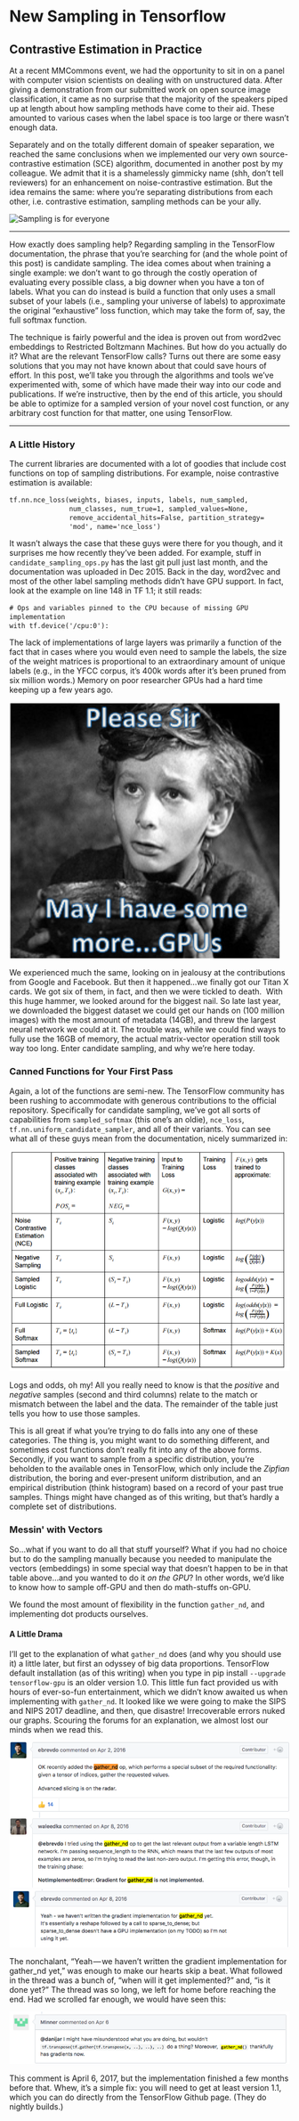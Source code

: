 # New Sampling in Tensorflow
## Contrastive Estimation in Practice

At a recent MMCommons event, we had the opportunity to sit in on a panel with computer vision scientists on dealing with on unstructured data. After giving a demonstration from our submitted work on open source image classification, it came as no surprise that the majority of the speakers piped up at length about how sampling methods have come to their aid. These amounted to various cases when the label space is too large or there wasn’t enough data. 

Separately and on the totally different domain of speaker separation, we reached the same conclusions when we implemented our very own source-contrastive estimation (SCE) algorithm, documented in another post by my colleague. We admit that it is a shamelessly gimmicky name (shh, don’t tell reviewers) for an enhancement on noise-contrastive estimation. But the idea remains the same: where you’re separating distributions from each other, i.e. contrastive estimation, sampling methods can be your ally.

![Sampling is for everyone](images/costco-sample)

---

How exactly does sampling help? Regarding sampling in the TensorFlow documentation, the phrase that you’re searching for (and the whole point of this post) is candidate sampling. The idea comes about when training a single example: we don’t want to go through the costly operation of evaluating every possible class, a big downer when you have a ton of labels. What you can do instead is build a function that only uses a small subset of your labels (i.e., sampling your universe of labels) to approximate the original “exhaustive” loss function, which may take the form of, say, the full softmax function.

The technique is fairly powerful and the idea is proven out from word2vec embeddings to Restricted Boltzmann Machines. But how do you actually do it? What are the relevant TensorFlow calls? Turns out there are some easy solutions that you may not have known about that could save hours of effort. In this post, we’ll take you through the algorithms and tools we’ve experimented with, some of which have made their way into our code and publications. If we’re instructive, then by the end of this article, you should be able to optimize for a sampled version of your novel cost function, or any arbitrary cost function for that matter, one using TensorFlow. 


---

### A Little History

The current libraries are documented with a lot of goodies that include cost functions on top of sampling distributions. For example, noise contrastive estimation is available:

```
tf.nn.nce_loss(weights, biases, inputs, labels, num_sampled, 
               num_classes, num_true=1, sampled_values=None,
               remove_accidental_hits=False, partition_strategy=
               'mod', name='nce_loss')
```

It wasn’t always the case that these guys were there for you though, and it surprises me how recently they’ve been added.  For example, stuff in `candidate_sampling_ops.py` has the last git pull just last month, and the documentation was uploaded in Dec 2015.  Back in the day, word2vec and most of the other label sampling methods didn’t have GPU support. In fact, look at the example on line 148 in TF 1.1; it still reads:

```
# Ops and variables pinned to the CPU because of missing GPU implementation 
with tf.device('/cpu:0'):
```

The lack of implementations of large layers was primarily a function of the fact that in cases where you would even need to sample the labels, the size of the weight matrices is proportional to an extraordinary amount of unique labels (e.g., in the YFCC corpus, it’s 400k words after it’s been pruned from six million words.) Memory on poor researcher GPUs had a hard time keeping up a few years ago.

![Perhaps some NVLink?](images/please-sir.png)

We experienced much the same, looking on in jealousy at the contributions from Google and Facebook. But then it happened…we finally got our Titan X cards. We got six of them, in fact, and then we were tickled to death. 
With this huge hammer, we looked around for the biggest nail. So late last year, we downloaded the biggest dataset we could get our hands on (100 million images) with the most amount of metadata (14GB), and threw the largest neural network we could at it. The trouble was, while we could find ways to fully use the 16GB of memory, the actual matrix-vector operation still took way too long. Enter candidate sampling, and why we’re here today.

### Canned Functions for Your First Pass

Again, a lot of the functions are semi-new. The TensorFlow community has been rushing to accommodate with generous contributions to the official repository. Specifically for candidate sampling, we’ve got all sorts of capabilities from `sampled_softmax` (this one’s an oldie), `nce_loss`, `tf.nn.uniform_candidate_sampler`, and all of their variants. You can see what all of these guys mean from the documentation, nicely summarized in:

![Table: Candidate Sample](images/candidate-sampling.png)

Logs and odds, oh my! All you really need to know is that the *positive* and *negative* samples (second and third columns) relate to the match or mismatch between the label and the data. The remainder of the table just tells you how to use those samples.

This is all great if what you’re trying to do falls into any one of these categories. The thing is, you might want to do something different, and sometimes cost functions don’t really fit into any of the above forms. Secondly, if you want to sample from a specific distribution, you’re beholden to the available ones in TensorFlow, which only include the *Zipfian* distribution, the boring and ever-present uniform distribution, and an empirical distribution (think histogram) based on a record of your past true samples. Things might have changed as of this writing, but that’s hardly a complete set of distributions.

### Messin' with Vectors

So…what if you want to do all that stuff yourself? What if you had no choice but to do the sampling manually because you needed to manipulate the vectors (embeddings) in some special way that doesn’t happen to be in that table above…and you wanted to do it *on the GPU*? In other words, we’d like to know how to sample off-GPU and then do math-stuffs on-GPU.

We found the most amount of flexibility in the function `gather_nd`, and implementing dot products ourselves.

#### A Little Drama

I’ll get to the explanation of what `gather_nd` does (and why you should use it) a little later, but first an odyssey of big data proportions. TensorFlow default installation (as of this writing) when you type in pip install `--upgrade tensorflow-gpu` is an older version 1.0. This little fun fact provided us with hours of ever-so-fun entertainment, which we didn’t know awaited us when implementing with `gather_nd`. It looked like we were going to make the SIPS and NIPS 2017 deadline, and then, que disastre! Irrecoverable errors nuked our graphs. Scouring the forums for an explanation, we almost lost our minds when we read this.

![Oh no](images/oh-no-1.png)
![Oh no](images/oh-no-2.png)

The nonchalant, “Yeah — we haven’t written the gradient implementation for gather_nd yet,” was enough to make our hearts skip a beat. What followed in the thread was a bunch of, “when will it get implemented?” and, “is it done yet?” The thread was so long, we left for home before reaching the end. Had we scrolled far enough, we would have seen this:

![Done](images/done.png)

This comment is April 6, 2017, but the implementation finished a few months before that. Whew, it’s a simple fix: you will need to get at least version 1.1, which you can do directly from the TensorFlow Github page. (They do nightly builds.)


